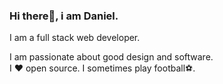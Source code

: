 ### Hi there👋, i am Daniel.

I am a full stack web developer.

I am passionate about good design and software. 
<br/>
I ❤️ open source. I sometimes play football⚽.
<br/>
